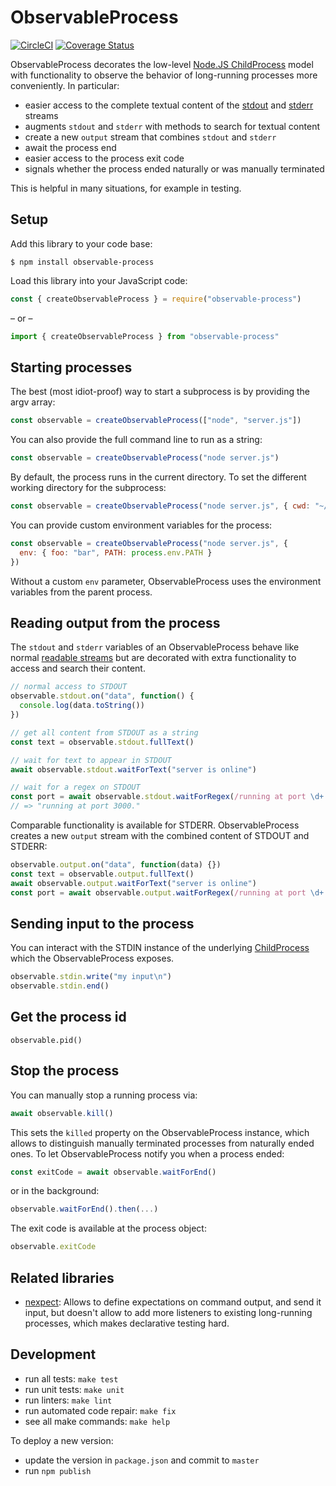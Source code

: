 # ObservableProcess

[![CircleCI](https://circleci.com/gh/kevgo/observable-process/tree/master.svg?style=shield)](https://circleci.com/gh/kevgo/observable-process/tree/master)
[![Coverage Status](https://coveralls.io/repos/github/kevgo/observable-process/badge.svg?branch=master)](https://coveralls.io/github/kevgo/observable-process?branch=master)

ObservableProcess decorates the low-level
[Node.JS ChildProcess](https://nodejs.org/api/child_process.html) model with
functionality to observe the behavior of long-running processes more
conveniently. In particular:

- easier access to the complete textual content of the
  [stdout](https://nodejs.org/api/child_process.html#child_process_subprocess_stdout)
  and
  [stderr](https://nodejs.org/api/child_process.html#child_process_subprocess_stderr)
  streams
- augments `stdout` and `stderr` with methods to search for textual content
- create a new `output` stream that combines `stdout` and `stderr`
- await the process end
- easier access to the process exit code
- signals whether the process ended naturally or was manually terminated

This is helpful in many situations, for example in testing.

## Setup

Add this library to your code base:

```shell
$ npm install observable-process
```

Load this library into your JavaScript code:

```js
const { createObservableProcess } = require("observable-process")
```

&ndash; or &ndash;

```ts
import { createObservableProcess } from "observable-process"
```

## Starting processes

The best (most idiot-proof) way to start a subprocess is by providing the argv
array:

```js
const observable = createObservableProcess(["node", "server.js"])
```

You can also provide the full command line to run as a string:

```js
const observable = createObservableProcess("node server.js")
```

By default, the process runs in the current directory. To set the different
working directory for the subprocess:

```js
const observable = createObservableProcess("node server.js", { cwd: "~/tmp" })
```

You can provide custom environment variables for the process:

```js
const observable = createObservableProcess("node server.js", {
  env: { foo: "bar", PATH: process.env.PATH }
})
```

Without a custom `env` parameter, ObservableProcess uses the environment
variables from the parent process.

## Reading output from the process

The `stdout` and `stderr` variables of an ObservableProcess behave like normal
[readable streams](https://nodejs.org/api/stream.html#stream_readable_streams)
but are decorated with extra functionality to access and search their content.

```js
// normal access to STDOUT
observable.stdout.on("data", function() {
  console.log(data.toString())
})

// get all content from STDOUT as a string
const text = observable.stdout.fullText()

// wait for text to appear in STDOUT
await observable.stdout.waitForText("server is online")

// wait for a regex on STDOUT
const port = await observable.stdout.waitForRegex(/running at port \d+./)
// => "running at port 3000."
```

Comparable functionality is available for STDERR. ObservableProcess creates a
new `output` stream with the combined content of STDOUT and STDERR:

```js
observable.output.on("data", function(data) {})
const text = observable.output.fullText()
await observable.output.waitForText("server is online")
const port = await observable.output.waitForRegex(/running at port \d+./)
```

## Sending input to the process

You can interact with the STDIN instance of the underlying
[ChildProcess](https://nodejs.org/api/child_process.html) which the
ObservableProcess exposes.

```js
observable.stdin.write("my input\n")
observable.stdin.end()
```

## Get the process id

```
observable.pid()
```

## Stop the process

You can manually stop a running process via:

```js
await observable.kill()
```

This sets the `killed` property on the ObservableProcess instance, which allows
to distinguish manually terminated processes from naturally ended ones. To let
ObservableProcess notify you when a process ended:

```js
const exitCode = await observable.waitForEnd()
```

or in the background:

```js
observable.waitForEnd().then(...)
```

The exit code is available at the process object:

```js
observable.exitCode
```

## Related libraries

- [nexpect](https://github.com/nodejitsu/nexpect): Allows to define expectations
  on command output, and send it input, but doesn't allow to add more listeners
  to existing long-running processes, which makes declarative testing hard.

## Development

- run all tests: `make test`
- run unit tests: `make unit`
- run linters: `make lint`
- run automated code repair: `make fix`
- see all make commands: `make help`

To deploy a new version:

- update the version in `package.json` and commit to `master`
- run `npm publish`
